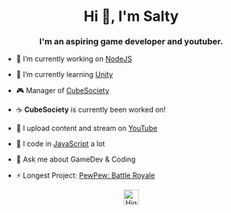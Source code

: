 <h1 align="center">Hi 👋, I'm Salty</h1>
<h3 align="center">I'm an aspiring game developer and youtuber.</h3>

- 🔭 I’m currently working on [NodeJS](https://nodejs.org/en/)

- 🌱 I’m currently learning [Unity](https://unity.com/)

- 🎮 Manager of [CubeSociety](https://www.cubesociety.online)

- ☕ **CubeSociety** is currently been worked on!

- 🍕 I upload content and stream on [YouTube](https://www.youtube.com/channel/UCPv9skaJDU2hczo1db1pz0A)

- 📝 I code in [JavaScript](https://www.javascript.com/) a lot

- 💬 Ask me about GameDev & Coding

- ⚡ Longest Project: [PewPew: Battle Royale](https://scratch.mit.edu/projects/235875486/)


<p align="center">
<a href="https://www.youtube.com/highpixelstudios" target="blank"><img align="center" src="https://cdn.jsdelivr.net/npm/simple-icons@3.0.1/icons/youtube.svg" alt="HighPixel_Studios" height="30" width="30" /></a>
</p>
